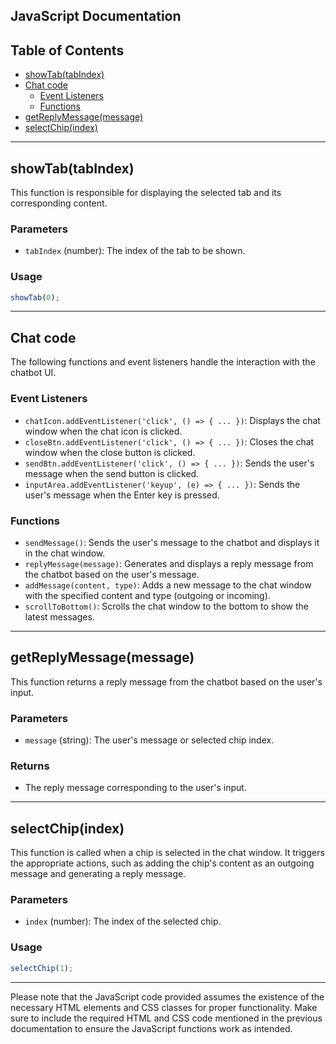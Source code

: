 ## JavaScript Documentation


## Table of Contents

- [showTab(tabIndex)](#showtabtabindex)
- [Chat code](#chat-code)
  - [Event Listeners](#event-listeners)
  - [Functions](#functions)
- [getReplyMessage(message)](#getreplymessagemessage)
- [selectChip(index)](#selectchipindex)

---

## showTab(tabIndex)
This function is responsible for displaying the selected tab and its corresponding content.

### Parameters
- `tabIndex` (number): The index of the tab to be shown.

### Usage
```javascript
showTab(0);
```

---

## Chat code
The following functions and event listeners handle the interaction with the chatbot UI.

### Event Listeners
- `chatIcon.addEventListener('click', () => { ... })`: Displays the chat window when the chat icon is clicked.
- `closeBtn.addEventListener('click', () => { ... })`: Closes the chat window when the close button is clicked.
- `sendBtn.addEventListener('click', () => { ... })`: Sends the user's message when the send button is clicked.
- `inputArea.addEventListener('keyup', (e) => { ... })`: Sends the user's message when the Enter key is pressed.

### Functions
- `sendMessage()`: Sends the user's message to the chatbot and displays it in the chat window.
- `replyMessage(message)`: Generates and displays a reply message from the chatbot based on the user's message.
- `addMessage(content, type)`: Adds a new message to the chat window with the specified content and type (outgoing or incoming).
- `scrollToBottom()`: Scrolls the chat window to the bottom to show the latest messages.

---

## getReplyMessage(message)
This function returns a reply message from the chatbot based on the user's input.

### Parameters
- `message` (string): The user's message or selected chip index.

### Returns
- The reply message corresponding to the user's input.

---

## selectChip(index)
This function is called when a chip is selected in the chat window. It triggers the appropriate actions, such as adding the chip's content as an outgoing message and generating a reply message.

### Parameters
- `index` (number): The index of the selected chip.

### Usage
```javascript
selectChip(1);
```

---

Please note that the JavaScript code provided assumes the existence of the necessary HTML elements and CSS classes for proper functionality. Make sure to include the required HTML and CSS code mentioned in the previous documentation to ensure the JavaScript functions work as intended.